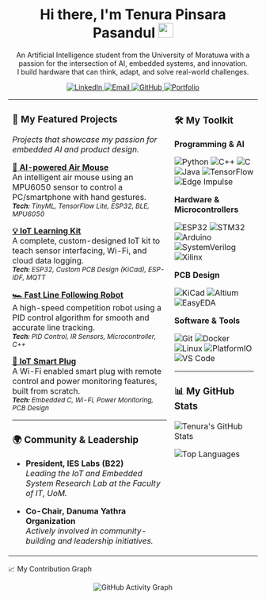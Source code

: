 <!--
Hi, Tenura! This is a modern, 2-column README.
To make it look great, I'm using HTML tables.
Feel free to update the links and info!
-->

<!-- 1. HEADER -->

<h1 align="center">
Hi there, I'm Tenura Pinsara Pasandul
<img src="https://media.giphy.com/media/hvRJCLFzcasrR4ia7z/giphy.gif" width="30px"/>
</h1>
<p align="center">
An Artificial Intelligence student from the University of Moratuwa with a passion for the intersection of AI, embedded systems, and innovation.
<br />
I build hardware that can think, adapt, and solve real-world challenges.
</p>

<!-- Social Icons -->

<p align="center">
<a href="https://www.linkedin.com/in/tenura-pinsara/">
<img src="https://www.google.com/search?q=https://img.shields.io/badge/LinkedIn-0077B5%3Fstyle%3Dfor-the-badge%26logo%3Dlinkedin%26logoColor%3Dwhite" alt="LinkedIn"/>
</a>
<a href="mailto:tenurastudy@gmail.com">
<img src="https://www.google.com/search?q=https://img.shields.io/badge/Email-D14836%3Fstyle%3Dfor-the-badge%26logo%3Dgmail%26logoColor%3Dwhite" alt="Email"/>
</a>
<a href="https://github.com/Tenura2001">
<img src="https://www.google.com/search?q=https://img.shields.io/badge/GitHub-181717%3Fstyle%3Dfor-the-badge%26logo%3Dgithub%26logoColor%3Dwhite" alt="GitHub"/>
</a>
<a href="https://tenura2001.github.io/tenurapinsara.github.io/">
<img src="https://www.google.com/search?q=https://img.shields.io/badge/Portfolio-0077B5%3Fstyle%3Dfor-the-badge%26logo%3Drss%26logoColor%3Dwhite" alt="Portfolio"/>
</a>
</p>

<!-- Banner Image -->

<p align="center">

</p>

<!-- 2. TWO-COLUMN LAYOUT -->

<table width="100%">
<tr>
<!-- LEFT COLUMN -->
<td width="65%" valign="top">

  ### 🚀 My Featured Projects
  *Projects that showcase my passion for embedded AI and product design.*
  
  <p>
  <b><a href="https://github.com/Tenura2001/Air_Mouse_Production">🧠 AI-powered Air Mouse</a></b>
  <br />
  An intelligent air mouse using an MPU6050 sensor to control a PC/smartphone with hand gestures.
  <br />
  <i><sub><b>Tech:</b> TinyML, TensorFlow Lite, ESP32, BLE, MPU6050</sub></i>
  </p>

  <p>
  <b><a href="https://github.com/Tenura2001/IoT-Learning-KIT-">💡 IoT Learning Kit</a></b>
  <br />
  A complete, custom-designed IoT kit to teach sensor interfacing, Wi-Fi, and cloud data logging.
  <br />
  <i><sub><b>Tech:</b> ESP32, Custom PCB Design (KiCad), ESP-IDF, MQTT</sub></i>
  </p>

  <p>
  <b><a href="https://github.com/Tenura2001/PID-line-following-robot-v2">🏎️ Fast Line Following Robot</a></b>
  <br />
  A high-speed competition robot using a PID control algorithm for smooth and accurate line tracking.
  <br />
  <i><sub><b>Tech:</b> PID Control, IR Sensors, Microcontroller, C++</sub></i>
  </p>

  <p>
  <b><a href="https://github.com/Tenura2001/SmartPlug">🔌 IoT Smart Plug</a></b>
  <br />
  A Wi-Fi enabled smart plug with remote control and power monitoring features, built from scratch.
  <br />
  <i><sub><b>Tech:</b> Embedded C, Wi-Fi, Power Monitoring, PCB Design</sub></i>
  </p>
  
  ---
  
  ### 🌍 Community & Leadership
  
  * **President, IES Labs (B22)**
      <br />
      *Leading the IoT and Embedded System Research Lab at the Faculty of IT, UoM.*
  
  * **Co-Chair, Danuma Yathra Organization**
      <br />
      *Actively involved in community-building and leadership initiatives.*

</td>

<!-- RIGHT COLUMN -->
<td width="35%" valign="top">
  
  ### 🛠️ My Toolkit
  
  <b>Programming & AI</b>
  <p>
    <img src="https://img.shields.io/badge/Python-3776AB?style=for-the-badge&logo=python&logoColor=white" alt="Python"/>
    <img src="https://img.shields.io/badge/C%2B%2B-00599C?style=for-the-badge&logo=cplusplus&logoColor=white" alt="C++"/>
    <img src="https://img.shields.io/badge/C-A8B9CC?style=for-the-badge&logo=c&logoColor=black" alt="C"/>
    <img src="https://img.shields.io/badge/Java-ED8B00?style=for-the-badge&logo=openjdk&logoColor=white" alt="Java"/>
    <img src="https://img.shields.io/badge/TensorFlow-FF6F00?style=for-the-badge&logo=tensorflow&logoColor=white" alt="TensorFlow"/>
    <img src="https://img.shields.io/badge/Edge_Impulse-2197E5?style=for-the-badge&logo=edgeimpulse&logoColor=white" alt="Edge Impulse"/>
  </p>

  <b>Hardware & Microcontrollers</b>
  <p>
    <img src="https://img.shields.io/badge/ESP32-E7352C?style=for-the-badge&logo=espressif&logoColor=white" alt="ESP32"/>
    <img src="https://img.shields.io/badge/STM32-03234B?style=for-the-badge&logo=stmicroelectronics&logoColor=white" alt="STM32"/>
    <img src="https://img.shields.io/badge/Arduino-00979D?style=for-the-badge&logo=arduino&logoColor=white" alt="Arduino"/>
    <img src="https://img.shields.io/badge/SystemVerilog-1E488B?style=for-the-badge&logoColor=white" alt="SystemVerilog"/>
    <img src="https://img.shields.io/badge/Xilinx-7F2280?style=for-the-badge&logo=xilinx&logoColor=white" alt="Xilinx"/>
  </p>
  
  <b>PCB Design</b>
  <p>
    <img src="https://img.shields.io/badge/KiCad-31416A?style=for-the-badge&logo=kicad&logoColor=white" alt="KiCad"/>
    <img src="https://img.shields.io/badge/Altium-A5915F?style=for-the-badge&logo=altiumdesigner&logoColor=white" alt="Altium"/>
    <img src="https://img.shields.io/badge/EasyEDA-18354A?style=for-the-badge&logoColor=white" alt="EasyEDA"/>
  </p>

  <b>Software & Tools</b>
  <p>
    <img src="https://img.shields.io/badge/Git-F05032?style=for-the-badge&logo=git&logoColor=white" alt="Git"/>
    <img src="https://img.shields.io/badge/Docker-2496ED?style=for-the-badge&logo=docker&logoColor=white" alt="Docker"/>
    <img src="https://img.shields.io/badge/Linux-FCC624?style=for-the-badge&logo=linux&logoColor=black" alt="Linux"/>
    <img src="https://img.shields.io/badge/PlatformIO-FF7F00?style=for-the-badge&logo=platformio&logoColor=white" alt="PlatformIO"/>
    <img src="https://img.shields.io/badge/VS_Code-007ACC?style=for-the-badge&logo=visualstudiocode&logoColor=white" alt="VS Code"/>
  </p>

  ---
  
  ### 📊 My GitHub Stats
  <p>
    <img align="center" src="https://github-readme-stats.vercel.app/api?username=Tenura2001&show_icons=true&theme=tokyonight&rank_icon=percentile" alt="Tenura's GitHub Stats"/>
  </p>
  <p>
    <img align="center" src="https://github-readme-stats.vercel.app/api/top-langs/?username=Tenura2001&layout=compact&theme=tokyonight" alt="Top Languages"/>
  </p>
  
</td>


</tr>
</table>

<!-- 3. FULL-WIDTH ACTIVITY GRAPH -->

📈 My Contribution Graph

<p align="center">
<img src="https://www.google.com/search?q=https://github-readme-activity-graph.vercel.app/graph%3Fusername%3DTenura2001%26theme%3Dtokyo-night%26bg_color%3D1a1b27%26color%3D70a5fd%26line%3D70a5fd%26point%3Dffffff%26area%3Dtrue%26hide_border%3Dtrue" alt="GitHub Activity Graph"/>
</p>
